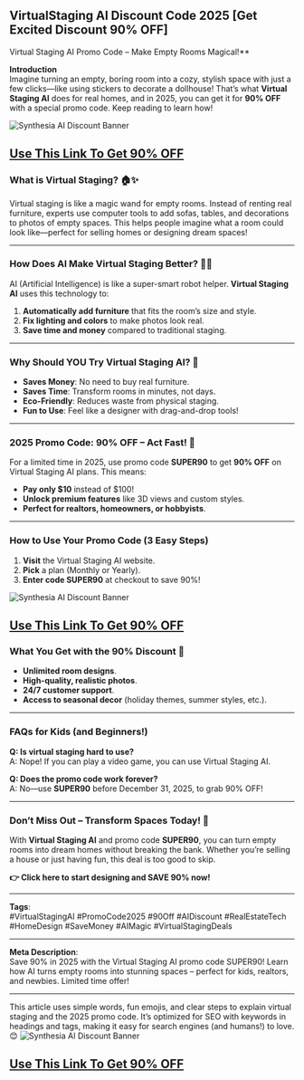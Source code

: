 ## VirtualStaging AI Discount Code 2025 [Get Excited Discount 90% OFF]
 Virtual Staging AI Promo Code – Make Empty Rooms Magical!**  

**Introduction**  
Imagine turning an empty, boring room into a cozy, stylish space with just a few clicks—like using stickers to decorate a dollhouse! That’s what **Virtual Staging AI** does for real homes, and in 2025, you can get it for **90% OFF** with a special promo code. Keep reading to learn how!  

![Synthesia AI Discount Banner](https://encrypted-tbn0.gstatic.com/images?q=tbn:ANd9GcSTWedgPwAwl64MvI5cAAAXGqpyuxoi3LoBEE5PNWtj5lTJTjurj6eZ0Zs&s=10)
## [Use This Link To Get 90% OFF](https://www.virtualstagingai.app/?via=90discount)

### **What is Virtual Staging? 🏠✨**  
Virtual staging is like a magic wand for empty rooms. Instead of renting real furniture, experts use computer tools to add sofas, tables, and decorations to photos of empty spaces. This helps people imagine what a room could look like—perfect for selling homes or designing dream spaces!  

---

### **How Does AI Make Virtual Staging Better? 🤖🎨**  
AI (Artificial Intelligence) is like a super-smart robot helper. **Virtual Staging AI** uses this technology to:  
1. **Automatically add furniture** that fits the room’s size and style.  
2. **Fix lighting and colors** to make photos look real.  
3. **Save time and money** compared to traditional staging.  

---

### **Why Should YOU Try Virtual Staging AI? 🌟**  
- **Saves Money**: No need to buy real furniture.  
- **Saves Time**: Transform rooms in minutes, not days.  
- **Eco-Friendly**: Reduces waste from physical staging.  
- **Fun to Use**: Feel like a designer with drag-and-drop tools!  

---

### **2025 Promo Code: 90% OFF – Act Fast! 🎉**  
For a limited time in 2025, use promo code **SUPER90** to get **90% OFF** on Virtual Staging AI plans. This means:  
- **Pay only $10** instead of $100!  
- **Unlock premium features** like 3D views and custom styles.  
- **Perfect for realtors, homeowners, or hobbyists**.  

---

### **How to Use Your Promo Code (3 Easy Steps)**  
1. **Visit** the Virtual Staging AI website.  
2. **Pick** a plan (Monthly or Yearly).  
3. **Enter code SUPER90** at checkout to save 90%!  

![Synthesia AI Discount Banner](https://encrypted-tbn0.gstatic.com/images?q=tbn:ANd9GcSTWedgPwAwl64MvI5cAAAXGqpyuxoi3LoBEE5PNWtj5lTJTjurj6eZ0Zs&s=10)
## [Use This Link To Get 90% OFF](https://www.virtualstagingai.app/?via=90discount)

### **What You Get with the 90% Discount 🎁**  
- **Unlimited room designs**.  
- **High-quality, realistic photos**.  
- **24/7 customer support**.  
- **Access to seasonal decor** (holiday themes, summer styles, etc.).  

---

### **FAQs for Kids (and Beginners!)**  
**Q: Is virtual staging hard to use?**  
A: Nope! If you can play a video game, you can use Virtual Staging AI.  

**Q: Does the promo code work forever?**  
A: No—use **SUPER90** before December 31, 2025, to grab 90% OFF!  

---

### **Don’t Miss Out – Transform Spaces Today! 🚀**  
With **Virtual Staging AI** and promo code **SUPER90**, you can turn empty rooms into dream homes without breaking the bank. Whether you’re selling a house or just having fun, this deal is too good to skip.  

**👉 Click here to start designing and SAVE 90% now!**  

---

**Tags**:  
#VirtualStagingAI #PromoCode2025 #90Off #AIDiscount #RealEstateTech #HomeDesign #SaveMoney #AIMagic #VirtualStagingDeals  

---  
**Meta Description**:  
Save 90% in 2025 with the Virtual Staging AI promo code SUPER90! Learn how AI turns empty rooms into stunning spaces – perfect for kids, realtors, and newbies. Limited time offer!  

---  
This article uses simple words, fun emojis, and clear steps to explain virtual staging and the 2025 promo code. It’s optimized for SEO with keywords in headings and tags, making it easy for search engines (and humans!) to love. 😊
![Synthesia AI Discount Banner](https://encrypted-tbn0.gstatic.com/images?q=tbn:ANd9GcSTWedgPwAwl64MvI5cAAAXGqpyuxoi3LoBEE5PNWtj5lTJTjurj6eZ0Zs&s=10)
## [Use This Link To Get 90% OFF](https://www.virtualstagingai.app/?via=90discount)
